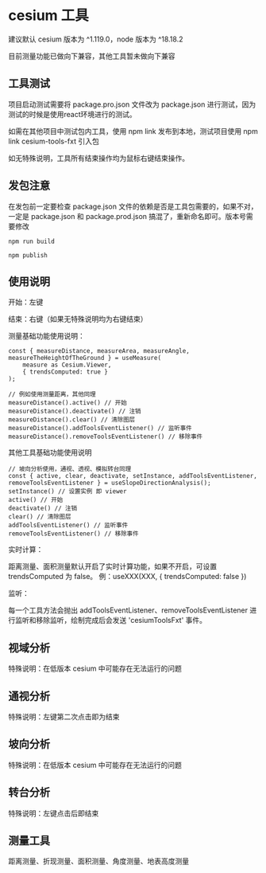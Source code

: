 # cesium 工具

建议默认 cesium 版本为 ^1.119.0，node 版本为 ^18.18.2

目前测量功能已做向下兼容，其他工具暂未做向下兼容

## 工具测试

项目启动测试需要将 package.pro.json 文件改为 package.json 进行测试，因为测试的时候是使用react环境进行的测试。

如需在其他项目中测试包内工具，使用 npm link 发布到本地，测试项目使用 npm link cesium-tools-fxt 引入包

如无特殊说明，工具所有结束操作均为鼠标右键结束操作。

## 发包注意

在发包前一定要检查 package.json 文件的依赖是否是工具包需要的，如果不对，一定是 package.json 和 package.prod.json 搞混了，重新命名即可。版本号需要修改

`npm run build`

`npm publish`

## 使用说明

开始：左键

结束：右键（如果无特殊说明均为右键结束）

测量基础功能使用说明：

```
const { measureDistance, measureArea, measureAngle, measureTheHeightOfTheGround } = useMeasure(
    measure as Cesium.Viewer,
    { trendsComputed: true }
);

// 例如使用测量距离，其他同理
measureDistance().active() // 开始
measureDistance().deactivate() // 注销
measureDistance().clear() // 清除图层
measureDistance().addToolsEventListener() // 监听事件
measureDistance().removeToolsEventListener() // 移除事件
```

其他工具基础功能使用说明

```
// 坡向分析使用，通视、透视、模拟转台同理
const { active, clear, deactivate, setInstance, addToolsEventListener, removeToolsEventListener } = useSlopeDirectionAnalysis();
setInstance() // 设置实例 即 viewer
active() // 开始
deactivate() // 注销
clear() // 清除图层
addToolsEventListener() // 监听事件
removeToolsEventListener() // 移除事件
```

实时计算：

距离测量、面积测量默认开启了实时计算功能，如果不开启，可设置 trendsComputed 为 false。 例：useXXX(XXX, { trendsComputed: false })

监听：

每一个工具方法会抛出 addToolsEventListener、removeToolsEventListener 进行监听和移除监听，绘制完成后会发送 'cesiumToolsFxt' 事件。

## 视域分析

特殊说明：在低版本 cesium 中可能存在无法运行的问题

## 通视分析

特殊说明：左键第二次点击即为结束

## 坡向分析

特殊说明：在低版本 cesium 中可能存在无法运行的问题

## 转台分析

特殊说明：左键点击后即结束

## 测量工具

距离测量、折现测量、面积测量、角度测量、地表高度测量
